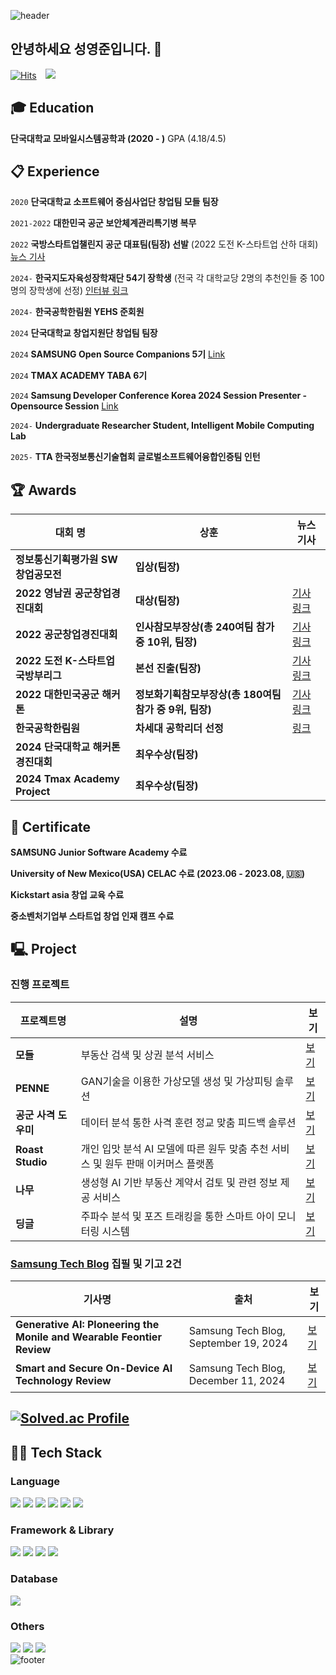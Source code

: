 ![header](https://capsule-render.vercel.app/api?type=waving&color=0:9be7ff,100:86a8e7&height=190&section=header&text=YeongJun's%20Github&fontSize=48&fontColor=5bc8fa&fontAlignY=40&animation=twinkling)
## 안녕하세요 성영준입니다. 👋
[![Hits](https://hits.seeyoufarm.com/api/count/incr/badge.svg?url=https%3A%2F%2Fgithub.com%2Fyxun20&count_bg=%2379C83D&title_bg=%23555555&icon=&icon_color=%23E7E7E7&title=hits&edge_flat=false)](https://hits.seeyoufarm.com)
<a href="s_yxun20@naver.com"> <img src="https://img.shields.io/badge/cgumgek8@dankook.ac.kr-d14836?style=flat&logo=Gmail&logoColor=white&link=mailto:swiftie1230@gmail.com" style="height : auto; margin-left : 10px; margin-right : 10px;"/> </a>

## :mortar_board: Education
**단국대학교 모바일시스템공학과 (2020 - )** 
GPA (4.18/4.5)
##  :clipboard: Experience
`2020`
**단국대학교 소프트웨어 중심사업단 창업팀 모들 팀장**

`2021-2022`
**대한민국 공군 보안체계관리특기병 복무**

`2022`
**국방스타트업챌린지 공군 대표팀(팀장) 선발**
(2022 도전 K-스타트업 산하 대회) [뉴스 기사](https://n.news.naver.com/mnews/article/008/0004756870?sid=102)

`2024-`
**한국지도자육성장학재단 54기 장학생**
(전국 각 대학교당 2명의 추천인들 중 100명의 장학생에 선정) [인터뷰 링크](https://www.kosffl.or.kr/communication/newsletter?page=view&id=5097)

`2024-`
**한국공학한림원 YEHS 준회원**

`2024`
**단국대학교 창업지원단 창업팀 팀장**

`2024`
**SAMSUNG Open Source Companions 5기**
[Link](https://opensource.samsung.com/community/companions/companionsMemberList)

`2024`
**TMAX ACADEMY TABA 6기**

`2024`
**Samsung Developer Conference Korea 2024 Session Presenter - Opensource Session**
[Link](https://www.sdc-korea.com/session/SN2024101800031)

`2024-`
**Undergraduate Researcher Student, Intelligent Mobile Computing Lab**

`2025-`
**TTA 한국정보통신기술협회 글로벌소프트웨어융합인증팀 인턴**

##  🏆 Awards
| 대회 명 | 상훈 | 뉴스 기사 |
|------------|------|--------|
| **정보통신기획평가원 SW창업공모전** | **입상(팀장)** |  |
| **2022 영남권 공군창업경진대회** | **대상(팀장)** | [기사 링크](https://n.news.naver.com/mnews/article/015/0004703563?sid=100) |
| **2022 공군창업경진대회** | **인사참모부장상(총 240여팀 참가 중 10위, 팀장)** | [기사 링크](https://n.news.naver.com/mnews/article/015/0004709507?sid=100) |
| **2022 도전 K-스타트업 국방부리그** | **본선 진출(팀장)**| [기사 링크](https://kookbang.dema.mil.kr/newsWeb/20220812/16/BBSMSTR_000000010021/view.do) |
| **2022 대한민국공군 해커톤** | **정보화기획참모부장상(총 180여팀 참가 중 9위, 팀장)** | [기사 링크](https://n.news.naver.com/mnews/article/001/0013559028?sid=100) |
| **한국공학한림원** | **차세대 공학리더 선정** | [링크](https://www.naekyehs.org/) |
| **2024 단국대학교 해커톤 경진대회** | **최우수상(팀장)** |  |
| **2024 Tmax Academy Project** | **최우수상(팀장)** |  |
##  🌱 Certificate
**SAMSUNG Junior Software Academy 수료**

**University of New Mexico(USA) CELAC 수료 (2023.06 - 2023.08, 🇺🇸)**

**Kickstart asia 창업 교육 수료**

**중소벤처기업부 스타트업 창업 인재 캠프 수료**
## 🖳 Project
### 진행 프로젝트
| 프로젝트명 | 설명 | 보기 |
|------------|------|--------|
| **모들** | 부동산 검색 및 상권 분석 서비스 | [보기](https://sunny-whitefish-5a5.notion.site/15b2d83106ae81bcbfdaef1db3f76f5b) |
| **PENNE** | GAN기술을 이용한 가상모델 생성 및 가상피팅 솔루션 | [보기](https://sunny-whitefish-5a5.notion.site/GAN-15b2d83106ae81b0a5daf3bb3b7c9ec4) |
| **공군 사격 도우미** | 데이터 분석 통한 사격 훈련 정교 맞춤 피드백 솔루션 | [보기](https://sunny-whitefish-5a5.notion.site/15b2d83106ae8162b600d8fb8278ed66) |
| **Roast Studio** | 개인 입맛 분석 AI 모델에 따른 원두 맞춤 추천 서비스 및 원두 판매 이커머스 플랫폼 | [보기](https://sunny-whitefish-5a5.notion.site/AI-15b2d83106ae81dbb9f5d7b8036de7bc) |
| **나무** | 생성형 AI 기반 부동산 계약서 검토 및 관련 정보 제공 서비스 | [보기](https://sunny-whitefish-5a5.notion.site/AI-15b2d83106ae8158bf72c6cdf39cd6e1) |
| **딩글** | 주파수 분석 및 포즈 트래킹을 통한 스마트 아이 모니터링 시스템 | [보기](https://sunny-whitefish-5a5.notion.site/15b2d83106ae8135babbc222a12176d7) |

### [Samsung Tech Blog](https://techblog.samsung.com/) 집필 및 기고 2건
| 기사명 | 출처 | 보기 |
|------------|------|--------|
| **Generative AI: Ploneering the Monile and Wearable Feontier Review** | Samsung Tech Blog, September 19, 2024 | [보기](https://techblog.samsung.com/blog/article/45) |
| **Smart and Secure On-Device AI Technology Review** | Samsung Tech Blog, December 11, 2024 | [보기](https://techblog.samsung.com/blog/article/52) |

## [![Solved.ac Profile](http://mazassumnida.wtf/api/v2/generate_badge?boj=s_yxun)](https://solved.ac/s_yxun/)
## 🧑‍💻 Tech Stack
### Language
<img src="https://img.shields.io/badge/Java-007396?style=for-the-badge&logo=java&logoColor=ffffff"/> <img src="https://img.shields.io/badge/TypeScript-3178C6?style=for-the-badge&logo=typescript&logoColor=ffffff"/> <img src="https://img.shields.io/badge/JavaScript-F7DF1E?style=for-the-badge&logo=javascript&logoColor=000000"/> <img src="https://img.shields.io/badge/C-A8B9CC?style=for-the-badge&logo=c&logoColor=ffffff"/> <img src="https://img.shields.io/badge/C++-00599C?style=for-the-badge&logo=c%2B%2B&logoColor=ffffff"/> <img src="https://img.shields.io/badge/Python-3776AB?style=for-the-badge&logo=python&logoColor=ffffff"/>

### Framework & Library
<img src="https://img.shields.io/badge/React-61DAFB?style=for-the-badge&logo=react&logoColor=000000"/> <img src="https://img.shields.io/badge/Spring%20Boot-6DB33F?style=for-the-badge&logo=spring-boot&logoColor=ffffff"/> <img src="https://img.shields.io/badge/Node.js-339933?style=for-the-badge&logo=node.js&logoColor=ffffff"/> <img src="https://img.shields.io/badge/Tailwind%20CSS-06B6D4?style=for-the-badge&logo=tailwind-css&logoColor=ffffff"/>

### Database
<img src="https://img.shields.io/badge/MySQL-4479A1?style=for-the-badge&logo=mysql&logoColor=ffffff"/>

### Others
<img src="https://img.shields.io/badge/GitHub-181717?style=for-the-badge&logo=github&logoColor=ffffff"/> <img src="https://img.shields.io/badge/Docker-2496ED?style=for-the-badge&logo=docker&logoColor=ffffff"/> <img src="https://img.shields.io/badge/Amazon%20AWS-232F3E?style=for-the-badge&logo=amazon-aws&logoColor=ffffff"/>
<br>
![footer](https://capsule-render.vercel.app/api?type=waving&color=0:9be7ff,100:86a8e7&height=130&section=footer&fontSize=60&fontColor=5bc8fa&fontAlignY=45&animation=twinkling)
<!--
**yxun20/yxun20** is a ✨ _special_ ✨ repository because its `README.md` (this file) appears on your GitHub profile.

👋 Welcome my github profile !
 
🎓 Education
단국대학교 모바일시스템공학과 (2020 - )
📋 Experience
삼성주니어소프트웨어아카데미 수료
단국대학교 소프트웨어美 플러스(SWUP+) 창업팀 모들 팀장 (2020)
대한민국 공군 보안체계관리병 복무(2021 - 2022)
2022 국방스타트업챌린지 공군 대표팀(팀장) 선발 (2022 도전 K-스타트업 산하 대회)
한국지도자육성장학재단 54기 장학생(전국 각 대학교당 2명의 추천인들 중 100명의 장학생에 선정)
삼성 Open Source Companions 5기
🌱 Certificate
University of New Mexico CELAC 수료
Kickstart asia 창업 교육 수료
중소벤처기업부 스타트업 창업 캠프 수료
🏆 Awards
정보통신기획평가원 SW창업공모전 입상(팀장)
2022 영남권 공군창업경진대회 대상(팀장)
2022 공군창업경진대회 인사참모부장상(총 240여팀 참가 중 10위, 팀장)
2022 도전 K-스타트업 국방부리그 본선 진출(팀장)
2022 대한민국공군 해커톤 정보화기획참모부장상(총 180여팀 참가 중 9위, 팀장)
🖳 Project
데이터 분석을 통한 사격훈련 정교 맞춤 피드백 솔루션
공군본부, 한국과학기술원, 대전창조경제혁신센터 참여
### [SAMSUNG Developer Conference 2024(SDC 24)](https://developer.samsung.com/conference/sdc23) Sessions 발표 초청
### [SAMSUNG Open Source CONference Global : India](https://opensource.samsung.com/community/soscon) 참여
[단국대학교 소프트웨어美 플러스(SWUP+) 창업팀](https://swcu.dankook.ac.kr/web/swcup/-20) 모들 팀장 (2020)
Here are some ideas to get you started:
### [부동산 검색 및 상권 분석 서비스](https://sunny-whitefish-5a5.notion.site/15b2d83106ae81bcbfdaef1db3f76f5b)
### [GAN기술을 이용한 가상모델 생성 및 가상피팅 솔루션](https://sunny-whitefish-5a5.notion.site/GAN-15b2d83106ae81b0a5daf3bb3b7c9ec4)
### [데이터 분석 통한 사격 훈련 정교 맞춤 피드백 솔루션](https://sunny-whitefish-5a5.notion.site/15b2d83106ae8162b600d8fb8278ed66)
### [개인 입맛 분석 AI 모델에 따른 원두 맞춤 추천 서비스 및 원두 판매 이커머스 플랫폼](https://sunny-whitefish-5a5.notion.site/AI-15b2d83106ae81dbb9f5d7b8036de7bc)
### [생성형 AI 기반 부동산 계약서 검토 및 관련 정보 제공 서비스](https://sunny-whitefish-5a5.notion.site/AI-15b2d83106ae8158bf72c6cdf39cd6e1)
### [주파수 분석 및 포즈 트래킹을 통한 스마트 아이 모니터링 시스템](https://sunny-whitefish-5a5.notion.site/15b2d83106ae8135babbc222a12176d7)
### 정보통신기획평가원 SW창업공모전 입상(팀장)
### [2022 영남권 공군창업경진대회 대상(팀장)](https://n.news.naver.com/mnews/article/015/0004703563?sid=100)
### [2022 공군창업경진대회 인사참모부장상(총 240여팀 참가 중 10위, 팀장)](https://n.news.naver.com/mnews/article/015/0004709507?sid=100)
### [2022 도전 K-스타트업 국방부리그 본선 진출(팀장)](https://kookbang.dema.mil.kr/newsWeb/20220812/16/BBSMSTR_000000010021/view.do)
### [2022 대한민국공군 해커톤 정보화기획참모부장상(총 180여팀 참가 중 9위, 팀장)](https://n.news.naver.com/mnews/article/001/0013559028?sid=100)
### 2024 단국대학교 해커톤 경진대회 최우수상(팀장)
### 2024 Tmax Academy Project 최우수상(팀장)
### SAMSUNG Junior Software Academy 수료
### 단국대학교 소프트웨어美 플러스(SWUP+) 창업팀 모들 팀장 (2020)
### 대한민국 공군 보안체계관리특기병 복무(2021 - 2022)
### 2022 [국방스타트업챌린지 공군 대표팀](https://n.news.naver.com/mnews/article/008/0004756870?sid=102)(팀장) 선발 (2022 도전 K-스타트업 산하 대회)
### [한국지도자육성장학재단](https://www.kosffl.or.kr/communication/newsletter?page=view&id=5097) 54기 장학생(전국 각 대학교당 2명의 추천인들 중 100명의 장학생에 선정)
### 단국대학교 창업지원단 창업팀 팀장
### [SAMSUNG Open Source Companions](https://opensource.samsung.com/community/companions/companionsMemberList) 5기
### TMAX ACADEMY TABA 6기
### 한국공학한림원 [차세대 공학리더](https://www.naekyehs.org/) 선정
### [Samsung Developer Conference Korea 2024](https://www.sdc-korea.com/session/SN2024101800031) Session Presenter - Opensource Session
### Undergraduate Researcher Student, Intelligent Mobile Computing Lab (2024–)
### TTA 한국정보통신기술협회 글로벌소프트웨어융합인증팀 인턴 (2025.01-)
### [Samsung Tech Blog](https://techblog.samsung.com/) 집필 및 기고 2건
### 1) [Generative AI: Ploneering the Monile and Wearable Feontier, How Open Source Empowers Organizations Review](https://techblog.samsung.com/blog/article/45)
### 2) [Smart and Secure On-Device AI Technology](https://techblog.samsung.com/blog/article/52)
- 🔭 I’m currently working on ...
- 🌱 I’m currently learning ...
- 👯 I’m looking to collaborate on ...
- 🤔 I’m looking for help with ...
- 💬 Ask me about ...
- 📫 How to reach me: ...
- 😄 Pronouns: ...
- ⚡ Fun fact: ...
-->
